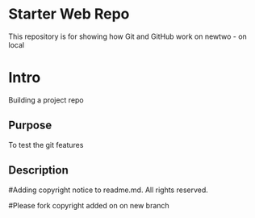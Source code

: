 # Starter Web Repo

This repository is for showing how Git and GitHub work on newtwo - on local

# Intro

Building a project repo

## Purpose

To test the git features

## Description

#Adding copyright notice to readme.md. All rights reserved.

#Please fork copyright added on on new branch


